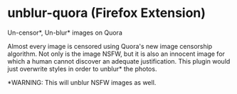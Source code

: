 # unblur-quora (Firefox Extension)
Un-censor*, Un-blur* images on Quora

Almost every image is censored using Quora's new image censorship algorithm. Not only is the image NSFW, but it is also an innocent image for which a human cannot discover an adequate justification. This plugin would just overwrite styles in order to unblur* the photos.  

*WARNING: This will unblur NSFW images as well.
